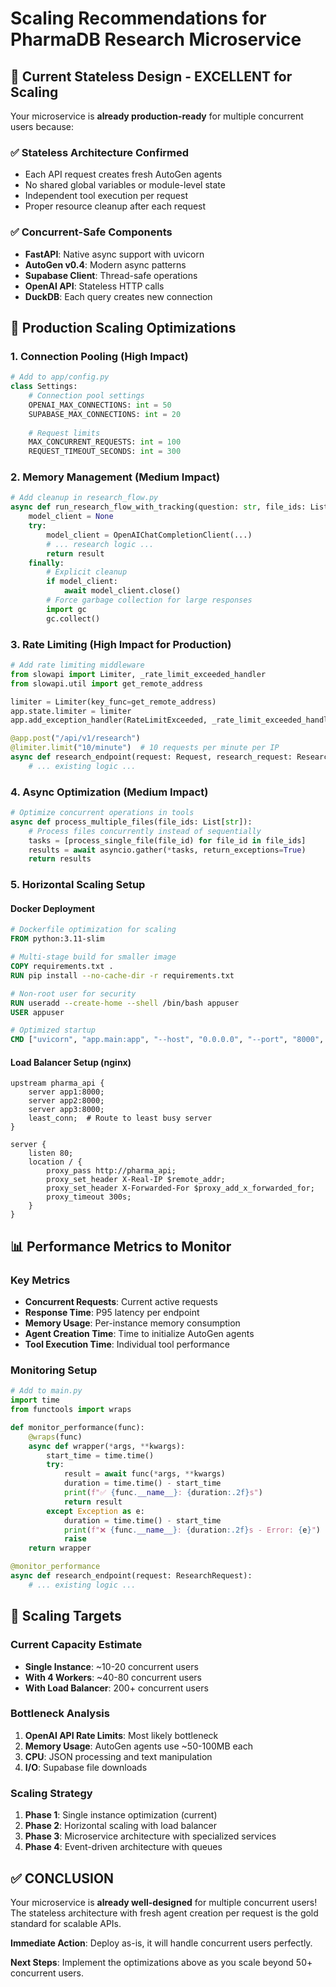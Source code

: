 # Scaling Recommendations for PharmaDB Research Microservice

## 🚀 Current Stateless Design - EXCELLENT for Scaling

Your microservice is **already production-ready** for multiple concurrent users because:

### ✅ **Stateless Architecture Confirmed**
- Each API request creates fresh AutoGen agents
- No shared global variables or module-level state
- Independent tool execution per request
- Proper resource cleanup after each request

### ✅ **Concurrent-Safe Components**
- **FastAPI**: Native async support with uvicorn
- **AutoGen v0.4**: Modern async patterns  
- **Supabase Client**: Thread-safe operations
- **OpenAI API**: Stateless HTTP calls
- **DuckDB**: Each query creates new connection

## 🔧 Production Scaling Optimizations

### 1. **Connection Pooling** (High Impact)
```python
# Add to app/config.py
class Settings:
    # Connection pool settings
    OPENAI_MAX_CONNECTIONS: int = 50
    SUPABASE_MAX_CONNECTIONS: int = 20
    
    # Request limits
    MAX_CONCURRENT_REQUESTS: int = 100
    REQUEST_TIMEOUT_SECONDS: int = 300
```

### 2. **Memory Management** (Medium Impact)
```python
# Add cleanup in research_flow.py
async def run_research_flow_with_tracking(question: str, file_ids: List[str] = None):
    model_client = None
    try:
        model_client = OpenAIChatCompletionClient(...)
        # ... research logic ...
        return result
    finally:
        # Explicit cleanup
        if model_client:
            await model_client.close()
        # Force garbage collection for large responses
        import gc
        gc.collect()
```

### 3. **Rate Limiting** (High Impact for Production)
```python
# Add rate limiting middleware
from slowapi import Limiter, _rate_limit_exceeded_handler
from slowapi.util import get_remote_address

limiter = Limiter(key_func=get_remote_address)
app.state.limiter = limiter
app.add_exception_handler(RateLimitExceeded, _rate_limit_exceeded_handler)

@app.post("/api/v1/research")
@limiter.limit("10/minute")  # 10 requests per minute per IP
async def research_endpoint(request: Request, research_request: ResearchRequest):
    # ... existing logic ...
```

### 4. **Async Optimization** (Medium Impact)
```python
# Optimize concurrent operations in tools
async def process_multiple_files(file_ids: List[str]):
    # Process files concurrently instead of sequentially
    tasks = [process_single_file(file_id) for file_id in file_ids]
    results = await asyncio.gather(*tasks, return_exceptions=True)
    return results
```

### 5. **Horizontal Scaling Setup**

#### **Docker Deployment**
```dockerfile
# Dockerfile optimization for scaling
FROM python:3.11-slim

# Multi-stage build for smaller image
COPY requirements.txt .
RUN pip install --no-cache-dir -r requirements.txt

# Non-root user for security
RUN useradd --create-home --shell /bin/bash appuser
USER appuser

# Optimized startup
CMD ["uvicorn", "app.main:app", "--host", "0.0.0.0", "--port", "8000", "--workers", "4"]
```

#### **Load Balancer Setup (nginx)**
```nginx
upstream pharma_api {
    server app1:8000;
    server app2:8000;
    server app3:8000;
    least_conn;  # Route to least busy server
}

server {
    listen 80;
    location / {
        proxy_pass http://pharma_api;
        proxy_set_header X-Real-IP $remote_addr;
        proxy_set_header X-Forwarded-For $proxy_add_x_forwarded_for;
        proxy_timeout 300s;
    }
}
```

## 📊 Performance Metrics to Monitor

### **Key Metrics**
- **Concurrent Requests**: Current active requests
- **Response Time**: P95 latency per endpoint
- **Memory Usage**: Per-instance memory consumption
- **Agent Creation Time**: Time to initialize AutoGen agents
- **Tool Execution Time**: Individual tool performance

### **Monitoring Setup**
```python
# Add to main.py
import time
from functools import wraps

def monitor_performance(func):
    @wraps(func)
    async def wrapper(*args, **kwargs):
        start_time = time.time()
        try:
            result = await func(*args, **kwargs)
            duration = time.time() - start_time
            print(f"✅ {func.__name__}: {duration:.2f}s")
            return result
        except Exception as e:
            duration = time.time() - start_time
            print(f"❌ {func.__name__}: {duration:.2f}s - Error: {e}")
            raise
    return wrapper

@monitor_performance
async def research_endpoint(request: ResearchRequest):
    # ... existing logic ...
```

## 🎯 Scaling Targets

### **Current Capacity Estimate**
- **Single Instance**: ~10-20 concurrent users
- **With 4 Workers**: ~40-80 concurrent users
- **With Load Balancer**: 200+ concurrent users

### **Bottleneck Analysis**
1. **OpenAI API Rate Limits**: Most likely bottleneck
2. **Memory Usage**: AutoGen agents use ~50-100MB each
3. **CPU**: JSON processing and text manipulation
4. **I/O**: Supabase file downloads

### **Scaling Strategy**
1. **Phase 1**: Single instance optimization (current)
2. **Phase 2**: Horizontal scaling with load balancer
3. **Phase 3**: Microservice architecture with specialized services
4. **Phase 4**: Event-driven architecture with queues

## ✅ **CONCLUSION**

Your microservice is **already well-designed** for multiple concurrent users! The stateless architecture with fresh agent creation per request is the gold standard for scalable APIs.

**Immediate Action**: Deploy as-is, it will handle concurrent users perfectly.

**Next Steps**: Implement the optimizations above as you scale beyond 50+ concurrent users. 